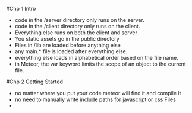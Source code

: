 #Chp 1 Intro
- code in the /server directory only runs on the server.
- code in the /client directory only runs on the client.
- Everything else runs on both the client and server
- You static assets go in the public directory
- Files in /lib are loaded before anything else
- any main.* file is loaded after everything else.
- everything else loads in alphabetical order based on the file name.
- in Meteor, the var keyword limits the scope of an object to the current file.

#Chp 2 Getting Started
- no matter where you put your code meteor will find it and compile it
- no need to manually write include paths for javascript or css Files
- <template name="postsList"> postList attribute used by Meteor to keep track of what template goes where
###Spacebars
- meteors templating system,
- html with addition of inclusions, expressions and block helpers.
- inclusion: {{> templateName}}, tells meteor to replace the {{> inclusion}} with the template whos name corresponds.

###Expressions:
  {{title}},call a property of the current object, or the return value of a template helper as defined in the current template's manager

###Block Helpers:
- tags which control the flow of the template. {{#each }} {{/each}} {{#if}}{{/if}}

#Chp 3 Templates
###Template Helpers:
  - Meteor keeps templates and their logic separated
  - in order to come to like a template needs helpers
  - prepare raw data
  - similar to controllers but have a slightly different role
  - while the template's role is limited to displaying or looping over variables, the helpers are the one who actually do the heavy lifting by assigning a value to each variable.

- the {{#each}} block helper not only iterates, it also sets the value of "this" inside the block to the iterated object.

#Chp 4 Collections
###Collection:
- core feature of meteor is the automatic synchronisation of data between client and server.
- collection is a special data structure that takes care of storing your data in MongoDB
- synchronising data with each connected user's browser in real time
- place collection in lib directory to make sure they are defined first

###Storing Data:
- Browser Memory: data local to the current browser tab, not permanent (Javascript Variables)

- Browser Storage: cookies or local storage. local to current user but available across all tabs

- Server-side database: stores permanent data. Available to more than one user
###Client & Server:
- code not place inside client or server folders will run in both contexts.
- collections are available to both client and server
- server side collection has the job of talking to the MongoDB database
- client side collection is a copy of a subset of the real, canonical collection.   
###Server-Side Collections:
- acts as an API into MongoDB
- write Mongo commands like Collection.insert()


###Mongo:
- sccess your deployed app's Mongo shell with "meteor mongo myApp".

###Client-Side Collections:
- Posts = new Mongo.Collection('posts') client side is a local, in-browser cache of the real Mongo collection.
- cache is a subset of data for quick access
- documents stored in browser Memory
###MiniMongo:
- Meteor's client-side Mongo implementation

###Flow:
    server-side collection was informed by a client collection of a new post, and took on the task of distributing that post into the Mongo database and back out to all the other connected post collections.

###Find & Fetch:
- find() returns a cursor, which is a reactive data source.
- use fetch() on that cursor to transform it into an array .

###Connecting Collections: Publications and Subscriptions
- autopublish package not intended for production applications
- autopublish says that each collection should be shared in its entirety to each connected client.
- "meteor remove autopublish"
#Chp 5 Publications and Subscriptions
  Publications and subscriptions are one of the most fundamental and important concepts in Meteor
## Magic
- Misunderstandings:
  - Meteor is insecure
  - Meteor apps can't deal with large amounts of data
- magic is ultimately very useful, it can obscure

###The Olden Days (2011)
####Rails Example:
- browser sends a request to your app, which is living on the server
1. app's first job is to figure out what data the user needs to see (bookstore clerk)
2. app's second job is translating that data into nice, human-readable HTML or JSON (wrapping the book and putting it in a nice bag) View part of MVC
3. app takes that HTML code and sends it over to the browser
#### Meteor way
- Rails app only lives on the server, a Meteor app also includes a client-side component that will run on the client(MiniMongo)
- allows meteor to make database calls from everywhere.
- instead of sending HTML code to the client, Meteor will send that actual data (data on the wire)
- access and even modify that data instantaneously
###Publishing
- a way of telling Meteor which subset of data can be sent to the client
- a funnel that transfers data from a server-side (source) collection to a client-side (target) collection.
- protocol used DDP (Distributed Data Protocol).
###Subscribing
- a way for clients to specify which subset of that data they need at any particular moment
- subscribed data will be mirrored on the client via MiniMongo
###autopublish
- by default autopublish package enabled
- mirroring all data from the server on the client
- Data is ubiquitous
- not for production use
### Magic
- publishCursor() if you return a cursor (i.e. Posts.find({'author':'Tom'})) in a publish function

 publishCursor() does:

- It checks the name of the server-side collection.

- It pulls all matching documents from the cursor and sends it into a client-side collection of the same name. (It uses .added() to do this).

- Whenever a document is added, removed or changed, it sends those changes down to the client-side collection. (It uses .observe() on the cursor and .added(), .changed() and removed() to do this).

#Chp6 Routing
- http://myapp.com/posts/xyz (where xyz is a MongoDB id identifier)
- routing to look at what's inside the browser's URL bar and display the right content accordingly.

###Iron Router package
- conceived specifically for Meteor apps
- sets up paths and filters( actions to paths)
- manage subscriptions ( which path has access to data)
- "meteor add iron:router"
### Vocabulary
- Routes: set of instructions that tell the app where to go and what to do.
- Paths: URL within your app, can include query parameters
- Segments: different parts of a path, deliminator(/)
- Hooks: actions to perform before, after or during the routing process(checking if the user has the proper rights before displaying a page)
- Filters: hooks that you define globally for one or more routes.
- Route Templates: Each route needs to point to a template.
- Layouts: contain all the HTML code that wraps the current template,
- Controllers: contain all the common routing logic.

### Mapping URLs To Templates
- iron router take over what renders inside the <body> tag
- {{> yield}}
  - dynamic zone that will automatically render whichever template corresponds to the current route

### Named Routes
- by default Iron Router will look for a template with the same name as the route name
- will infer name from path
- Naming routes lets us use Iron Router features for building links inside app
- {{pathFor}} Spacebars helper returns the URL path component of any route
- <a class="navbar-brand" href="{{pathFor 'postsList'}}">PostList</a>

###Magic
- Iron Router comes with a built-in way to delay showing a template until the route calling it is ready, and show a loading template instead
      - Router.configure({
  layoutTemplate: 'layout',
  loadingTemplate: 'loading',
  waitOn: function() { return Meteor.subscribe('posts'); }
});
- wait on the subscription. prevents page from loading until subscription is ready

- spin package: animated loading spinner {{>spinner}}

- wait on your subscriptions, not just for the user experience, but also because it means you can safely assume that data will always be available from within a template.
###Magic
- Reactivity: how does the router know when to redirect the user back to the right page once the data comes through?

### Routing to A Specific Path
- :id syntax tells the router to match any route of the form /posts/xyz/
- Second, to put whatever it finds in this “xyz” spot inside an id property in the router's params array.
### Data context
- By setting a template's data context, you can control the value of "this" inside template helpers.
- {{#with}} take this object, and apply the following template to it
  - {{#with myWidget}}
        {{> widgetPage}}
      {{/with}}

###HTML5 pushState
- URL changes are happening using HTML5 pushState.
- Router picks up clicks on URLs that are internal to the site, and prevents the browser from browsing away from the app, instead just making the necessary changes to the app's state.

###Post Not Found
- when someone enters a wrong url Iron Router takes care of this for us through the notFoundTemplate option.
- set up a new template to show a simple 404 error message
    - Router.configure({
    layoutTemplate: 'layout',
    loadingTemplate: 'loading',
    notFoundTemplate: 'notFound',
    waitOn: function() { return Meteor.subscribe('posts'); }
});
#Chp 7 Adding Users
###Accounts: users made simple
- Thanks to the way Meteor packages can contribute code on both the server (JavaScript) and client (JavaScript, HTML, and CSS) side, we can get an accounts system almost for free


- Meteor deals with OAuth and Bcrypt for you
    - meteor add ian:accounts-ui-bootstrap-3
      meteor add accounts-password
      - Those two commands make the special accounts templates avaliable
- {{> loginButtons align="right"}} is used to access the accounts templates and provide a login form
  -  use these to sign up, log in, request a change of password
- to login via username:
    Accounts.ui.config({
      passwordSignupFields: 'USERNAME_ONLY'
    });
###Creating First User
- accounts package creates a special new collection       
      Meteor.users.findOne()
      returns a user object with a unique id
- browser will only hold information on logged in user(autopublish)
- accounts package  does "auto-publish" the currently logged in user's basic account details no matter what
- accounts package only publishes the current user
- a local collection can be a secure subset of the real database
##Reactivity
- meteors core feature
- do not have to manually check for data changes via AJAX call
- in meteor data changes come in at real time and get applied to the UI seamlessly
- computations: a block of code that runs every time one of the reactive data sources it depends on changes
- reactivity at its core is a declarative approach.
- declarative approach:
  - lets us define the relationship between objects once and know they'll be kept in sync
  - meteor takes care of keeping the user interface up to date
      Instead of observe callbacks:
      <template name="postsList">
        <ul>
      {{#each posts}}
        <li>{{title}}</li>
          {{/each}}
        </ul>
      </template>
      Get list of posts:
      Template.postsList.helpers({
        posts: function() {
          return Posts.find();
        }
      });
Magic:Behind the scenes, Meteor is wiring up observe() callbacks for us, and re-drawing the relevant sections of HTML when the reactive data changes.

#Chp 8 Creating Posts
- create post via console MiniMongo Posts.insert
- Post Page Route: Router.route('/submit', {name: 'postSubmit'});
- Link Post Page: <li><a href="{{pathFor 'postSubmit'}}">Submit Post</a></li>
- /submit URL: Meteor will display the postSubmit template
###Creating Posts
- bind an event handler to the form submit event
  - Template.postSubmit.events({})
- data security is build into Meteor collections
  - meteor remove insecure
- Posts.allow: tells meteor this is a set of circumstances under which clients are allowed to do things to the Posts collection
###Securing Access To The New Post Form
- preventing logged out users from seeing the post submit form by defining a route hook
- A hook intercepts the routing process and potentially changes the action that the router takes. ( security guard that checks your credentials )
      - var requireLogin = function() {
          if (! Meteor.user()) {
            this.render('accessDenied');
          } else {
            this.next();
          }
        }  
        Router.onBeforeAction(requireLogin, {only: 'postSubmit'});
- routing hooks are reactive , no need for callbacks
- currentUser helper is provided to us by the accounts package and is the Spacebars equivalent of Meteor.user()
###Meteor Method: Better Abstraction and Security
- better to keep our event handlers simple and, if we are doing more than the most basic inserts or updates to collections, use a Method.
- Meteor Method is a server-side function that is called client-side.
- Collection's insert, update and remove functions are all Methods
- Meteor.call function calls a Method named by its first argument.
- Meteor method callbacks always have two arguments, error and result
###Security Check
####audit-argument-checks package
- check any JavaScript object against a predefined pattern
- use it to check that the user calling the method is properly logged in (by making sure that Meteor.userId() is a String), and that the postAttributes object being passed as argument to the method contains title and url strings
- .extend() method is part of the Underscore library, and simply lets you “extend” one object with the properties of another.

#Chp 10 Errors
###Introducing Local Collections
- create a collection to store our errors in
- errors are only relevant to the current session and don't need to be persistent in any way. Use a local Collection
- local collection: means is that the Errors collection will only exist in the browser, and will make no attempt to synchronize back to the server.
- create the error inside the client directory, with its MongoDB collection name set to null
- advantage of using a local collection to store the errors is reactively displaying errors
###Displaying Errors
- {{> errors}} display errors template
- template:{{#each errors}}
      {{> error}}
    {{/each}}
- helper:Template.errors.helpers({
          errors: function() {
        return Errors.find();
      }
    });
